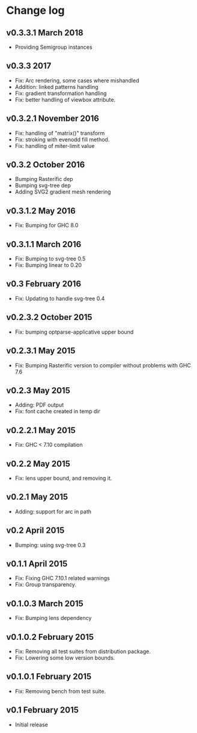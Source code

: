 Change log
==========

v0.3.3.1 March 2018
-------------------

 * Providing Semigroup instances

v0.3.3 2017
-----------

 * Fix: Arc rendering, some cases where mishandled
 * Addition: linked patterns handling
 * Fix: gradient transformation handling
 * Fix: better handling of viewbox attribute.

v0.3.2.1 November 2016
----------------------
 * Fix: handling of "matrix()" transform
 * Fix: stroking with evenodd fill method.
 * Fix: handling of miter-limit value

v0.3.2 October 2016
-------------------
 * Bumping Rasterific dep
 * Bumping svg-tree dep
 * Adding SVG2 gradient mesh rendering

v0.3.1.2 May 2016
-----------------
 * Fix: Bumping for GHC 8.0

v0.3.1.1 March 2016
-------------------
 * Fix: Bumping to svg-tree 0.5
 * Fix: Bumping linear to 0.20

v0.3 February 2016
------------------
 * Fix: Updating to handle svg-tree 0.4

v0.2.3.2 October 2015
---------------------
 * Fix: bumping optparse-applicative upper bound

v0.2.3.1 May 2015
-----------------
 * Fix: Bumping Rasterific version to compiler
    without problems with GHC 7.6

v0.2.3 May 2015
---------------

 * Adding: PDF output
 * Fix: font cache created in temp dir

v0.2.2.1 May 2015
-----------------

 * Fix: GHC < 7.10 compilation

v0.2.2 May 2015
---------------

 * Fix: lens upper bound, and removing it.

v0.2.1 May 2015
---------------

 * Adding: support for arc in path

v0.2 April 2015
---------------

 * Bumping: using svg-tree 0.3

v0.1.1 April 2015
-----------------

 * Fix: Fixing GHC 7.10.1 related warnings
 * Fix: Group transparency.

v0.1.0.3 March 2015
-------------------

 * Fix: Bumping lens dependency

v0.1.0.2 February 2015
----------------------

 * Fix: Removing all test suites from distribution package.
 * Fix: Lowering some low version bounds.

v0.1.0.1 February 2015
----------------------

 * Fix: Removing bench from test suite.

v0.1 February 2015
------------------

 * Initial release

